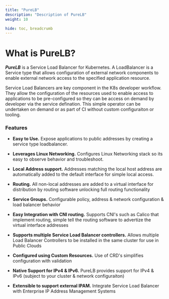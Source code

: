 ```yaml
---
title: "PureLB"
description: "Description of PureLB"
weight: 10

hide: toc, breadcrumb
---
```


# What is PureLB?

**_PureLB_** is a Service Load Balancer for Kubernetes.  A LoadBalancer is a Service type that allows configuration of external network components to enable external network access
to the specified application resource. 

Service Load Balancers are key component in the K8s developer workflow.  They allow the configuration of the resources used to enable access to applications to be pre-configured
so they can be access on demand by developer via the service defination.  This simple operator can be undertaken on demand or as part of CI without custom configuraiton or tooling.   


### Features

* **Easy to Use.**
Expose applications to public addresses by creating a service type loadbalancer.

* **Leverages Linux Networking.**
Configures Linux Networking stack so its easy to observe behavior and troubleshoot.

* **Local Address support.**
Addresses matching the local host address are automatically added to the default interface for simple local access.

* **Routing.**
All non-local addresses are added to a virtual interface for distribution by routing software unlocking full routing functionality

* **Service Groups.**
Configurable policy, address & network configuration & load balancer behavior 

* **Easy Integration with CNI routing.**
Supports CNI's such as Calico that implement routing, simple tell the routing software to advertize the virtual interface addresses

* **Supports multiple Service Load Balancer controllers.**
Allows multiple Load Balancer Controllers to be installed in the same cluster for use in Public Clouds

* **Configured using Custom Resources.**
Use of CRD's simplifies configuration with validation

* **Native Support for IPv4 & IPv6.**
PureLB provides support for IPv4 & IPv6 (subject to your cluster & network configuraiton)

* **Extensible to support external IPAM.**
Integrate Service Load Balancer with Enterprise IP Address Management Systems